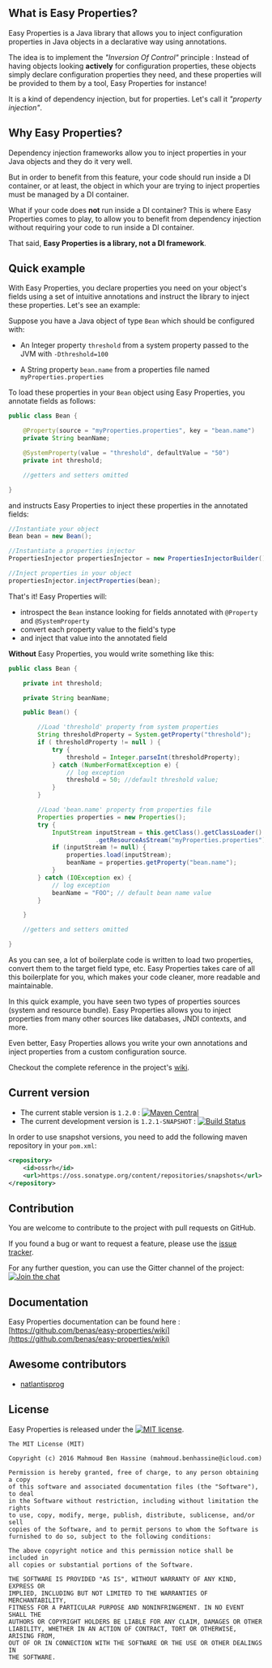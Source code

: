 ## What is Easy Properties?

Easy Properties is a Java library that allows you to inject configuration properties in Java objects in a declarative way using annotations.

The idea is to implement the _"Inversion Of Control"_ principle : Instead of having objects looking **actively** for configuration properties,
 these objects simply declare configuration properties they need, and these properties will be provided to them by a tool, Easy Properties for instance!

It is a kind of dependency injection, but for properties. Let's call it _"property injection"_.

## Why Easy Properties?

Dependency injection frameworks allow you to inject properties in your Java objects and they do it very well.

But in order to benefit from this feature, your code should run inside a DI container, or at least, the object in which your are trying to inject properties must be managed by a DI container.

What if your code does **not** run inside a DI container? This is where Easy Properties comes to play, to allow you to benefit from dependency injection without requiring your code to run inside a DI container.

That said, **Easy Properties is a library, not a DI framework**.

## Quick example

With Easy Properties, you declare properties you need on your object's fields using a set of intuitive annotations and instruct the library to inject these properties. Let's see an example:

Suppose you have a Java object of type `Bean` which should be configured with:

* An Integer property `threshold` from a system property passed to the JVM with `-Dthreshold=100`

* A String property `bean.name` from a properties file named `myProperties.properties`

To load these properties in your `Bean` object using Easy Properties, you annotate fields as follows:

```java
public class Bean {

    @Property(source = "myProperties.properties", key = "bean.name")
    private String beanName;

    @SystemProperty(value = "threshold", defaultValue = "50")
    private int threshold;

    //getters and setters omitted

}
```

and instructs Easy Properties to inject these properties in the annotated fields:

```java
//Instantiate your object
Bean bean = new Bean();

//Instantiate a properties injector
PropertiesInjector propertiesInjector = new PropertiesInjectorBuilder().build();

//Inject properties in your object
propertiesInjector.injectProperties(bean);
```

That's it! Easy Properties will:
 
* introspect the `Bean` instance looking for fields annotated with `@Property` and `@SystemProperty`
* convert each property value to the field's type
* and inject that value into the annotated field

**Without** Easy Properties, you would write something like this:

```java
public class Bean {

    private int threshold;

    private String beanName;

    public Bean() {

        //Load 'threshold' property from system properties
        String thresholdProperty = System.getProperty("threshold");
        if ( thresholdProperty != null ) {
            try {
                threshold = Integer.parseInt(thresholdProperty);
            } catch (NumberFormatException e) {
                // log exception
                threshold = 50; //default threshold value;
            }
        }

        //Load 'bean.name' property from properties file
        Properties properties = new Properties();
        try {
            InputStream inputStream = this.getClass().getClassLoader()
                        .getResourceAsStream("myProperties.properties");
            if (inputStream != null) {
                properties.load(inputStream);
                beanName = properties.getProperty("bean.name");
            }
        } catch (IOException ex) {
            // log exception
            beanName = "FOO"; // default bean name value
        }

    }

    //getters and setters omitted

}
```

As you can see, a lot of boilerplate code is written to load two properties, convert them to the target field type, etc.
Easy Properties takes care of all this boilerplate for you, which makes your code cleaner, more readable and maintainable.

In this quick example, you have seen two types of properties sources (system and resource bundle). 
Easy Properties allows you to inject properties from many other sources like databases, JNDI contexts, and more.

Even better, Easy Properties allows you write your own annotations and inject properties from a custom configuration source.

Checkout the complete reference in the project's [wiki](https://github.com/benas/easy-properties/wiki).

## Current version

* The current stable version is `1.2.0` : [![Maven Central](https://maven-badges.herokuapp.com/maven-central/io.github.benas/easy-properties/badge.svg?style=flat)](http://search.maven.org/#artifactdetails|io.github.benas|easy-properties|1.2.0|) 
* The current development version is `1.2.1-SNAPSHOT` : [![Build Status](https://travis-ci.org/benas/easy-properties.svg?branch=master)](https://travis-ci.org/benas/easy-properties)

In order to use snapshot versions, you need to add the following maven repository in your `pom.xml`:

```xml
<repository>
    <id>ossrh</id>
    <url>https://oss.sonatype.org/content/repositories/snapshots</url>
</repository>
```

## Contribution

You are welcome to contribute to the project with pull requests on GitHub.

If you found a bug or want to request a feature, please use the [issue tracker](https://github.com/benas/easy-properties/issues).

For any further question, you can use the Gitter channel of the project: [![Join the chat](https://badges.gitter.im/Join%20Chat.svg)](https://gitter.im/benas/easy-properties)

## Documentation

Easy Properties documentation can be found here : [https://github.com/benas/easy-properties/wiki](https://github.com/benas/easy-properties/wiki)

## Awesome contributors

* [natlantisprog](https://github.com/natlantisprog)

## License
Easy Properties is released under the [![MIT license](http://img.shields.io/badge/license-MIT-brightgreen.svg?style=flat)](http://opensource.org/licenses/MIT).

```
The MIT License (MIT)

Copyright (c) 2016 Mahmoud Ben Hassine (mahmoud.benhassine@icloud.com)

Permission is hereby granted, free of charge, to any person obtaining a copy
of this software and associated documentation files (the "Software"), to deal
in the Software without restriction, including without limitation the rights
to use, copy, modify, merge, publish, distribute, sublicense, and/or sell
copies of the Software, and to permit persons to whom the Software is
furnished to do so, subject to the following conditions:

The above copyright notice and this permission notice shall be included in
all copies or substantial portions of the Software.

THE SOFTWARE IS PROVIDED "AS IS", WITHOUT WARRANTY OF ANY KIND, EXPRESS OR
IMPLIED, INCLUDING BUT NOT LIMITED TO THE WARRANTIES OF MERCHANTABILITY,
FITNESS FOR A PARTICULAR PURPOSE AND NONINFRINGEMENT. IN NO EVENT SHALL THE
AUTHORS OR COPYRIGHT HOLDERS BE LIABLE FOR ANY CLAIM, DAMAGES OR OTHER
LIABILITY, WHETHER IN AN ACTION OF CONTRACT, TORT OR OTHERWISE, ARISING FROM,
OUT OF OR IN CONNECTION WITH THE SOFTWARE OR THE USE OR OTHER DEALINGS IN
THE SOFTWARE.
```
